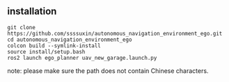 ## installation  

    git clone https://github.com/ssssuxin/autonomous_navigation_environment_ego.git  
    cd autonomous_navigation_environment_ego  
    colcon build --symlink-install  
    source install/setup.bash  
    ros2 launch ego_planner uav_new_garage.launch.py  
note: please make sure the path does not contain Chinese characters.
